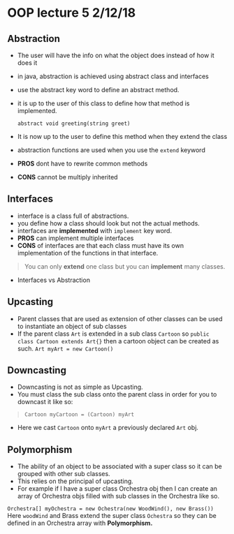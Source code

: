 # OOP lecture 5 2/12/18


## Abstraction
  - The user will have the info on what the object does instead of how it does it
  - in java, abstraction is achieved using abstract class and interfaces
  - use the abstract key word to define an abstract method.
  - it is up to the user of this class to define how that method is implemented.

    `abstract void greeting(string greet)`
  - It is now  up to the user to define this method when they extend the class
  - abstraction functions are used when you use the `extend` keyword
  - **PROS** dont have to rewrite common methods
  - **CONS** cannot be multiply inherited

## Interfaces
  - interface is a class full of abstractions.
  - you define how a class should look but not the actual methods.
  - interfaces are **implemented** with `implement` key word.
  - **PROS** can implement multiple interfaces
  - **CONS** of interfaces are that each class must have its own implementation of the functions in that interface.


> You can only **extend** one class but you can **implement** many classes.
- Interfaces vs Abstraction


## Upcasting
  - Parent classes that are used as extension of other classes can be used to instantiate an object of sub classes
  - If the parent class  `Art` is extended in a sub class `Cartoon` so `public class Cartoon extends Art{}`
    then a cartoon object can be created as such.
      `Art myArt = new Cartoon()`


## Downcasting
   - Downcasting is not as simple as Upcasting.
   - You must class the sub class onto the parent class in order for you to downcast it like so:
   >`Cartoon myCartoon = (Cartoon) myArt`
   - Here we cast `Cartoon` onto `myArt` a previously declared `Art` obj.


## Polymorphism
  - The ability of an object to be associated with a super class so it can be grouped with other sub classes.
  - This relies on the principal of upcasting.
  - For example if I have a super class Orchestra obj then I can create an array of Orchestra objs filled with sub  classes in the Orchestra like so.

  `Orchestra[] myOchestra = new Ochestra(new WoodWind(), new Brass())`
    Here `woodWind` and Brass extend the super class `Ochestra` so they can be defined in an Orchestra array with **Polymorphism.**
